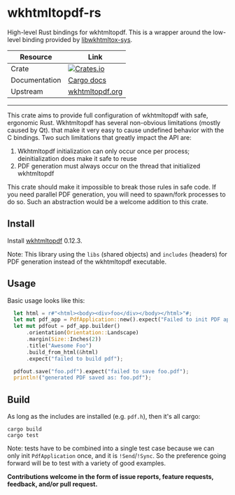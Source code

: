 # wkhtmltopdf-rs
High-level Rust bindings for wkhtmltopdf. This is a wrapper around the low-level binding provided by [libwkhtmltox-sys](https://github.com/anowell/libwkhtmltox-sys).

Resource  | Link
----- | -----
Crate | [![Crates.io](https://img.shields.io/crates/v/wkhtmltopdf.svg?maxAge=2592000)](https://crates.io/crates/wkhtmltopdf)
Documentation | [Cargo docs](https://anowell.github.io/wkhtmltopdf-rs/wkhtmltopdf/)
Upstream | [wkhtmltopdf.org](https://wkhtmltopdf.org/)

-----

This crate aims to provide full configuration of wkhtmltopdf with safe, ergonomic Rust.
Wkhtmltopdf has several non-obvious limitations (mostly caused by Qt).
that make it very easy to cause undefined behavior with the C bindings.
Two such limitations that greatly impact the API are:

1. Wkhtmltopdf initialization can only occur once per process; deinitialization does make it safe to reuse
2. PDF generation must always occur on the thread that initialized wkhtmltopdf

This crate should make it impossible to break those rules in safe code. If you need parallel PDF generation,
you will need to spawn/fork processes to do so. Such an abstraction would be a welcome addition to this crate.

## Install

Install [wkhtmltopdf](https://wkhtmltopdf.org/downloads.html) 0.12.3.

Note: This library using the `libs` (shared objects) and `includes` (headers)
  for PDF generation instead of the wkhtmltopdf executable.

## Usage

Basic usage looks like this:

```rust
  let html = r#"<html><body><div>foo</div></body></html>"#;
  let mut pdf_app = PdfApplication::new().expect("Failed to init PDF application");
  let mut pdfout = pdf_app.builder()
      .orientation(Orientation::Landscape)
      .margin(Size::Inches(2))
      .title("Awesome Foo")
      .build_from_html(&html)
      .expect("failed to build pdf");

  pdfout.save("foo.pdf").expect("failed to save foo.pdf");
  println!("generated PDF saved as: foo.pdf");
```

## Build

As long as the includes are installed (e.g. `pdf.h`), then it's all cargo:

```
cargo build
cargo test
```

Note: tests have to be combined into a single test case because we can only init `PdfApplication` once, and it is `!Send`/`!Sync`.
So the preference going forward will be to test with a variety of good examples.

**Contributions welcome in the form of issue reports, feature requests, feedback, and/or pull request.**
